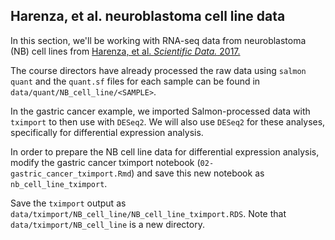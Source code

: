 ## Harenza, et al. neuroblastoma cell line data

In this section, we'll be working with RNA-seq data from neuroblastoma (NB) cell lines from
[Harenza, et al. _Scientific Data._ 2017.](https://doi.org/10.1038/sdata.2017.33)

The course directors have already processed the raw data using `salmon quant` and the `quant.sf` files for each sample can be found in `data/quant/NB_cell_line/<SAMPLE>`.

In the gastric cancer example, we imported Salmon-processed data with `tximport` to then use with `DESeq2`. 
We will also use `DESeq2` for these analyses, specifically for differential expression analysis.

In order to prepare the NB cell line data for differential expression analysis, modify the gastric cancer tximport notebook (`02-gastric_cancer_tximport.Rmd`) and save this new notebook as `nb_cell_line_tximport`.

Save the `tximport` output as `data/tximport/NB_cell_line/NB_cell_line_tximport.RDS`. Note that `data/tximport/NB_cell_line` is a new directory.
